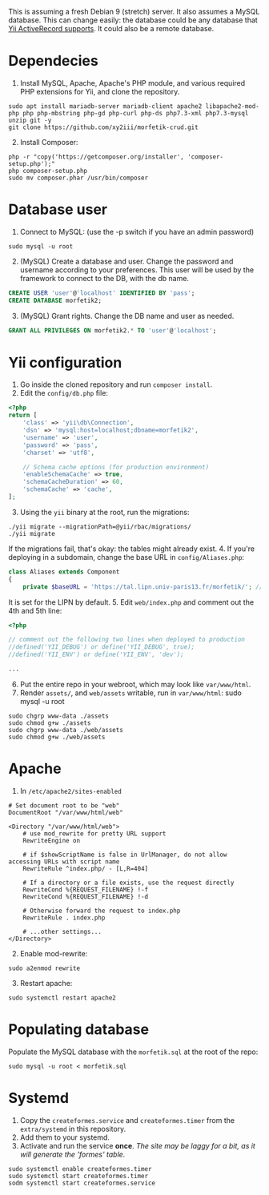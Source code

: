 This is assuming a fresh Debian 9 (stretch) server.
It also assumes a MySQL database. This can change easily: the database could be any database that [Yii ActiveRecord supports](https://www.yiiframework.com/doc/guide/2.0/en/db-active-record). It could also be a remote database. 

# Dependecies
1. Install MySQL, Apache, Apache's PHP module, and various required PHP extensions for Yii, and clone the repository.
```shell
sudo apt install mariadb-server mariadb-client apache2 libapache2-mod-php php php-mbstring php-gd php-curl php-ds php7.3-xml php7.3-mysql unzip git -y
git clone https://github.com/xy2iii/morfetik-crud.git
```
2. Install Composer:
```shell
php -r "copy('https://getcomposer.org/installer', 'composer-setup.php');"
php composer-setup.php
sudo mv composer.phar /usr/bin/composer
``` 
# Database user

1. Connect to MySQL: (use the -p switch if you have an admin password)
```shell
sudo mysql -u root
```
2. (MySQL) Create a database and user. Change the password and username according to your preferences. This user will be used by the framework to connect to the DB, with the db name.
```sql
CREATE USER 'user'@'localhost' IDENTIFIED BY 'pass';
CREATE DATABASE morfetik2;
```
3. (MySQL) Grant rights. Change the DB name and user as needed.
```sql
GRANT ALL PRIVILEGES ON morfetik2.* TO 'user'@'localhost';
```

# Yii configuration

1. Go inside the cloned repository and run `composer install`.
2. Edit the `config/db.php` file:
```php
<?php
return [
    'class' => 'yii\db\Connection',
    'dsn' => 'mysql:host=localhost;dbname=morfetik2',
    'username' => 'user',
    'password' => 'pass',
    'charset' => 'utf8', 

    // Schema cache options (for production environment)
    'enableSchemaCache' => true,
    'schemaCacheDuration' => 60,
    'schemaCache' => 'cache',
];
```
3. Using the `yii` binary at the root, run the migrations:
```shell
./yii migrate --migrationPath=@yii/rbac/migrations/
./yii migrate
```
If the migrations fail, that's okay: the tables might already exist.
4. If you're deploying in a subdomain, change the base URL in `config/Aliases.php`:
```php
class Aliases extends Component
{
    private $baseURL = 'https://tal.lipn.univ-paris13.fr/morfetik/'; // change
```
It is set for the LIPN by default.
5. Edit `web/index.php` and comment out the 4th and 5th line:
```php
<?php

// comment out the following two lines when deployed to production
//defined('YII_DEBUG') or define('YII_DEBUG', true);
//defined('YII_ENV') or define('YII_ENV', 'dev');

...
```
    
6. Put the entire repo in your webroot, which may look like `var/www/html`.
7. Render `assets/`, and `web/assets` writable, run in `var/www/html`:    sudo mysql -u root
```shell
sudo chgrp www-data ./assets
sudo chmod g+w ./assets
sudo chgrp www-data ./web/assets
sudo chmod g+w ./web/assets
```
    
# Apache

1. In `/etc/apache2/sites-enabled`
```shell
# Set document root to be "web"
DocumentRoot "/var/www/html/web"

<Directory "/var/www/html/web">
    # use mod_rewrite for pretty URL support
    RewriteEngine on
    
    # if $showScriptName is false in UrlManager, do not allow accessing URLs with script name
    RewriteRule ^index.php/ - [L,R=404]
    
    # If a directory or a file exists, use the request directly
    RewriteCond %{REQUEST_FILENAME} !-f
    RewriteCond %{REQUEST_FILENAME} !-d
    
    # Otherwise forward the request to index.php
    RewriteRule . index.php

    # ...other settings...
</Directory>
```
2. Enable mod-rewrite:
```shell
sudo a2enmod rewrite
```
3. Restart apache:
```shell
sudo systemctl restart apache2
```

# Populating database

Populate the MySQL database with the `morfetik.sql` at the root of the repo:
```shell
sudo mysql -u root < morfetik.sql
```

# Systemd

1. Copy the `createformes.service` and `createformes.timer` from the `extra/systemd` in this repository.
2. Add them to your systemd.
3. Activate and run the service **once**. *The site may be laggy for a bit, as it will generate the 'formes' table.*
```shell
sudo systemctl enable createformes.timer
sudo systemctl start createformes.timer
sodm systemctl start createformes.service
```